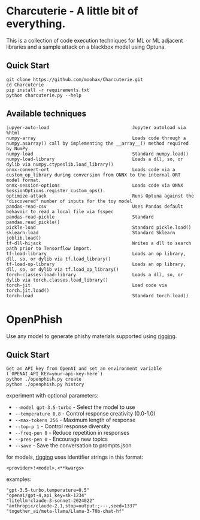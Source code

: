 # Charcuterie - A little bit of everything.
This is a collection of code execution techniques for ML or ML adjacent libraries and a sample attack on a blackbox model using Optuna.

## Quick Start
```
git clone https://github.com/moohax/Charcuterie.git
cd Charcuterie
pip install -r requirements.txt
python charcuterie.py --help
```

## Available techniques
```
jupyer-auto-load                               Jupyter autoload via %html
numpy-array                                    Loads code through a numpy.asarray() call by implementing the __array__() method required by NumPy.
numpy-load                                     Standard numpy.load()
numpy-load-library                             Loads a dll, so, or dylib via numpy.ctypeslib.load_library()
onnx-convert-ort                               Loads code via a custom_op_library during conversion from ONNX to the internal ORT model format.
onnx-session-options                           Loads code via ONNX SessionOptions.register_custom_ops().
optimize-attack                                Runs Optuna against the "discovered" number of inputs for the toy model
pandas-read-csv                                Uses Pandas default behavoir to read a local file via fsspec
pandas-read-pickle                             Standard pandas.read_pickle()
pickle-load                                    Standard pickle.load()
sklearn-load                                   Standard Sklearn joblib.load()
tf-dll-hijack                                  Writes a dll to search path prior to Tensorflow import.
tf-load-library                                Loads an op library, dll, so, or dylib via tf.load_library()
tf-load-op-library                             Loads an op library, dll, so, or dylib via tf.load_op_library()
torch-classes-load-library                     Loads a dll, so, or dylib via torch.classes.load_library()
torch-jit                                      Load code via torch.jit.load()
torch-load                                     Standard torch.load()
```

# OpenPhish
Use any model to generate phishy materials supported using [rigging](https://rigging.dreadnode.io/).

## Quick Start
```
Get an API key from OpenAI and set an environment variable (`OPENAI_API_KEY=your-api-key-here`)
python ./openphish.py create
python ./openphish.py history
```

experiment with optional parameters:

- `--model gpt-3.5-turbo` - Select the model to use
- `--temperature 0.8` - Control response creativity (0.0-1.0)
- `--max-tokens 256` - Maximum length of response
- `--top-p 1` - Control response diversity
- `--freq-pen 0` - Reduce repetition in responses
- `--pres-pen 0` - Encourage new topics
- `--save` - Save the conversation to prompts.json

for models, [rigging](https://rigging.dreadnode.io/) uses identifier strings in this format:

`<provider>!<model>,<**kwargs>`

examples:

```
"gpt-3.5-turbo,temperature=0.5"
"openai/gpt-4,api_key=sk-1234"
"litellm!claude-3-sonnet-2024022"
"anthropic/claude-2.1,stop=output:;---,seed=1337"
"together_ai/meta-llama/Llama-3-70b-chat-hf"
```